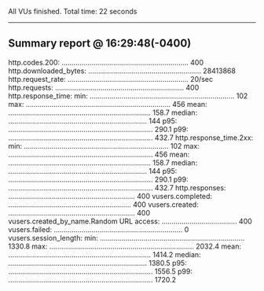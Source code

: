 All VUs finished. Total time: 22 seconds

--------------------------------
Summary report @ 16:29:48(-0400)
--------------------------------

http.codes.200: ................................................................ 400
http.downloaded_bytes: ......................................................... 28413868
http.request_rate: ............................................................. 20/sec
http.requests: ................................................................. 400
http.response_time:
  min: ......................................................................... 102
  max: ......................................................................... 456
  mean: ........................................................................ 158.7
  median: ...................................................................... 144
  p95: ......................................................................... 290.1
  p99: ......................................................................... 432.7
http.response_time.2xx:
  min: ......................................................................... 102
  max: ......................................................................... 456
  mean: ........................................................................ 158.7
  median: ...................................................................... 144
  p95: ......................................................................... 290.1
  p99: ......................................................................... 432.7
http.responses: ................................................................ 400
vusers.completed: .............................................................. 400
vusers.created: ................................................................ 400
vusers.created_by_name.Random URL access: ...................................... 400
vusers.failed: ................................................................. 0
vusers.session_length:
  min: ......................................................................... 1330.8
  max: ......................................................................... 2032.4
  mean: ........................................................................ 1414.2
  median: ...................................................................... 1380.5
  p95: ......................................................................... 1556.5
  p99: ......................................................................... 1720.2
